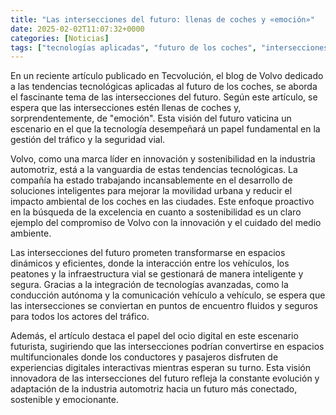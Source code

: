 ```yaml
---
title: "Las intersecciones del futuro: llenas de coches y «emoción»"
date: 2025-02-02T11:07:32+0000
categories: [Noticias]
tags: ["tecnologías aplicadas", "futuro de los coches", "intersecciones del futuro", "tecnología desempeñará", "seguridad vial", "movilidad urbana", "conducción autónoma."]
---
```


En un reciente artículo publicado en Tecvolución, el blog de Volvo dedicado a las tendencias tecnológicas aplicadas al futuro de los coches, se aborda el fascinante tema de las intersecciones del futuro. Según este artículo, se espera que las intersecciones estén llenas de coches y, sorprendentemente, de "emoción". Esta visión del futuro vaticina un escenario en el que la tecnología desempeñará un papel fundamental en la gestión del tráfico y la seguridad vial.

Volvo, como una marca líder en innovación y sostenibilidad en la industria automotriz, está a la vanguardia de estas tendencias tecnológicas. La compañía ha estado trabajando incansablemente en el desarrollo de soluciones inteligentes para mejorar la movilidad urbana y reducir el impacto ambiental de los coches en las ciudades. Este enfoque proactivo en la búsqueda de la excelencia en cuanto a sostenibilidad es un claro ejemplo del compromiso de Volvo con la innovación y el cuidado del medio ambiente.

Las intersecciones del futuro prometen transformarse en espacios dinámicos y eficientes, donde la interacción entre los vehículos, los peatones y la infraestructura vial se gestionará de manera inteligente y segura. Gracias a la integración de tecnologías avanzadas, como la conducción autónoma y la comunicación vehículo a vehículo, se espera que las intersecciones se conviertan en puntos de encuentro fluidos y seguros para todos los actores del tráfico.

Además, el artículo destaca el papel del ocio digital en este escenario futurista, sugiriendo que las intersecciones podrían convertirse en espacios multifuncionales donde los conductores y pasajeros disfruten de experiencias digitales interactivas mientras esperan su turno. Esta visión innovadora de las intersecciones del futuro refleja la constante evolución y adaptación de la industria automotriz hacia un futuro más conectado, sostenible y emocionante.
    